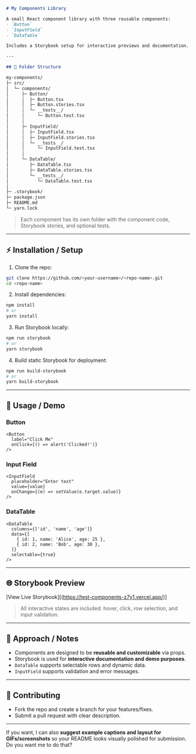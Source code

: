 

```markdown
# My Components Library

A small React component library with three reusable components:  
- `Button`  
- `InputField`  
- `DataTable`  

Includes a Storybook setup for interactive previews and documentation.

---

## 📁 Folder Structure

my-components/
├─ src/
│  └─ components/
│     ├─ Button/
│     │  ├─ Button.tsx
│     │  ├─ Button.stories.tsx
│     │  └─ __tests__/
│     │     └─ Button.test.tsx
│     │
│     ├─ InputField/
│     │  ├─ InputField.tsx
│     │  ├─ InputField.stories.tsx
│     │  └─ __tests__/
│     │     └─ InputField.test.tsx
│     │
│     └─ DataTable/
│        ├─ DataTable.tsx
│        ├─ DataTable.stories.tsx
│        └─ __tests__/
│           └─ DataTable.test.tsx
│
├─ .storybook/
├─ package.json
├─ README.md
└─ yarn.lock

````

> Each component has its own folder with the component code, Storybook stories, and optional tests.

---

## ⚡ Installation / Setup

1. Clone the repo:

```bash
git clone https://github.com/<your-username>/<repo-name>.git
cd <repo-name>
````

2. Install dependencies:

```bash
npm install
# or
yarn install
```

3. Run Storybook locally:

```bash
npm run storybook
# or
yarn storybook
```

4. Build static Storybook for deployment:

```bash
npm run build-storybook
# or
yarn build-storybook
```

---

## 🎨 Usage / Demo

### Button

```tsx
<Button
  label="Click Me"
  onClick={() => alert('Clicked!')}
/>
```

### Input Field

```tsx
<InputField
  placeholder="Enter text"
  value={value}
  onChange={(e) => setValue(e.target.value)}
/>
```

### DataTable

```tsx
<DataTable
  columns={['id', 'name', 'age']}
  data={[
    { id: 1, name: 'Alice', age: 25 },
    { id: 2, name: 'Bob', age: 30 },
  ]}
  selectable={true}
/>
```

---

## 🌐 Storybook Preview

[View Live Storybook][(https://test-components-z7y1.vercel.app/)]

> All interactive states are included: hover, click, row selection, and input validation.

---

## 📝 Approach / Notes

* Components are designed to be **reusable and customizable** via props.
* Storybook is used for **interactive documentation and demo purposes**.
* `DataTable` supports selectable rows and dynamic data.
* `InputField` supports validation and error messages.

---

## 🤝 Contributing

* Fork the repo and create a branch for your features/fixes.
* Submit a pull request with clear description.

--- 

If you want, I can also **suggest example captions and layout for GIFs/screenshots** so your README looks visually polished for submission. Do you want me to do that?
```

